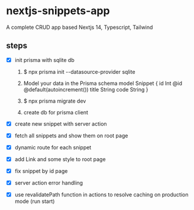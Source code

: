 # nextjs-snippets-app
A complete CRUD app based Nextjs 14, Typescript, Tailwind

## steps
- [x] init prisma with sqlite db
    1. $ npx prisma init --datasource-provider sqlite
    2. Model your data in the Prisma schema
        model Snippet {
            id    Int     @id @default(autoincrement())
            title String 
            code  String
        }

    3. $ npx prisma migrate dev
    4. create db for prisma client

- [x] create new snippet with server action
- [x] fetch all snippets and show them on root page
- [x] dynamic route for each snippet
- [x] add Link and some style to root page
- [x] fix snippet by id page
- [x] server action error handling
- [x] use revalidatePath function in actions to resolve caching on production mode (run start)